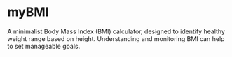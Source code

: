 myBMI
====

A minimalist Body Mass Index (BMI) calculator, designed to identify healthy weight range based on height. Understanding and monitoring BMI can help to set manageable goals.

